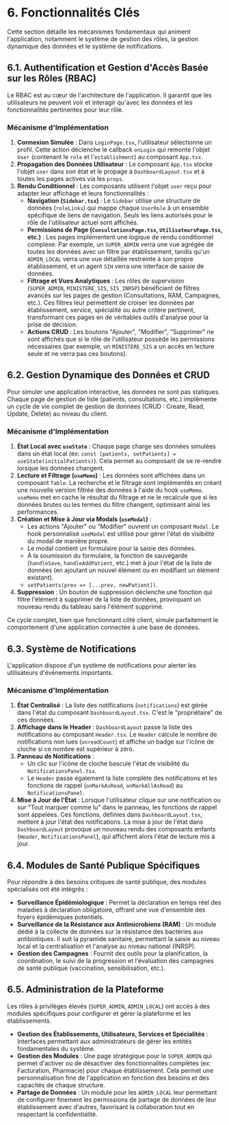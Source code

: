# 6. Fonctionnalités Clés

Cette section détaille les mécanismes fondamentaux qui animent l'application, notamment le système de gestion des rôles, la gestion dynamique des données et le système de notifications.

## 6.1. Authentification et Gestion d'Accès Basée sur les Rôles (RBAC)

Le RBAC est au cœur de l'architecture de l'application. Il garantit que les utilisateurs ne peuvent voir et interagir qu'avec les données et les fonctionnalités pertinentes pour leur rôle.

### Mécanisme d'Implémentation

1.  **Connexion Simulée** : Dans `LoginPage.tsx`, l'utilisateur sélectionne un profil. Cette action déclenche le callback `onLogin` qui remonte l'objet `User` (contenant le `role` et l'`establishment`) au composant `App.tsx`.
2.  **Propagation des Données Utilisateur** : Le composant `App.tsx` stocke l'objet `user` dans son état et le propage à `DashboardLayout.tsx` et à toutes les pages actives via les `props`.
3.  **Rendu Conditionnel** : Les composants utilisent l'objet `user` reçu pour adapter leur affichage et leurs fonctionnalités :
    -   **Navigation (`Sidebar.tsx`)** : Le `Sidebar` utilise une structure de données (`roleLinks`) qui mappe chaque `UserRole` à un ensemble spécifique de liens de navigation. Seuls les liens autorisés pour le rôle de l'utilisateur actuel sont affichés.
    -   **Permissions de Page (`ConsultationsPage.tsx`, `UtilisateursPage.tsx`, etc.)** : Les pages implémentent une logique de rendu conditionnel complexe. Par exemple, un `SUPER_ADMIN` verra une vue agrégée de toutes les données avec un filtre par établissement, tandis qu'un `ADMIN_LOCAL` verra une vue détaillée restreinte à son propre établissement, et un agent `SIH` verra une interface de saisie de données.
    -   **Filtrage et Vues Analytiques** : Les rôles de supervision (`SUPER_ADMIN`, `MINISTERE_SIS`, `SIS_INRSP`) bénéficient de filtres avancés sur les pages de gestion (Consultations, RAM, Campagnes, etc.). Ces filtres leur permettent de croiser les données par établissement, service, spécialité ou autre critère pertinent, transformant ces pages en de véritables outils d'analyse pour la prise de décision.
    -   **Actions CRUD** : Les boutons "Ajouter", "Modifier", "Supprimer" ne sont affichés que si le rôle de l'utilisateur possède les permissions nécessaires (par exemple, un `MINISTERE_SIS` a un accès en lecture seule et ne verra pas ces boutons).

## 6.2. Gestion Dynamique des Données et CRUD

Pour simuler une application interactive, les données ne sont pas statiques. Chaque page de gestion de liste (patients, consultations, etc.) implémente un cycle de vie complet de gestion de données (CRUD : Create, Read, Update, Delete) au niveau du client.

### Mécanisme d'Implémentation

1.  **État Local avec `useState`** : Chaque page charge ses données simulées dans un état local (ex: `const [patients, setPatients] = useState(initialPatients)`). Cela permet au composant de se re-rendre lorsque les données changent.
2.  **Lecture et Filtrage (`useMemo`)** : Les données sont affichées dans un composant `Table`. La recherche et le filtrage sont implémentés en créant une nouvelle version filtrée des données à l'aide du hook `useMemo`. `useMemo` met en cache le résultat du filtrage et ne le recalcule que si les données brutes ou les termes du filtre changent, optimisant ainsi les performances.
3.  **Création et Mise à Jour via Modals (`useModal`)** :
    -   Les actions "Ajouter" ou "Modifier" ouvrent un composant `Modal`. Le hook personnalisé `useModal` est utilisé pour gérer l'état de visibilité du modal de manière propre.
    -   Le modal contient un formulaire pour la saisie des données.
    -   À la soumission du formulaire, la fonction de sauvegarde (`handleSave`, `handleAddPatient`, etc.) met à jour l'état de la liste de données (en ajoutant un nouvel élément ou en modifiant un élément existant).
    -   `setPatients(prev => [...prev, newPatient])`.
4.  **Suppression** : Un bouton de suppression déclenche une fonction qui filtre l'élément à supprimer de la liste de données, provoquant un nouveau rendu du tableau sans l'élément supprimé.

Ce cycle complet, bien que fonctionnant côté client, simule parfaitement le comportement d'une application connectée à une base de données.

## 6.3. Système de Notifications

L'application dispose d'un système de notifications pour alerter les utilisateurs d'événements importants.

### Mécanisme d'Implémentation

1.  **État Centralisé** : La liste des notifications (`notifications`) est gérée dans l'état du composant `DashboardLayout.tsx`. C'est le "propriétaire" de ces données.
2.  **Affichage dans le Header** : `DashboardLayout` passe la liste des notifications au composant `Header.tsx`. Le `Header` calcule le nombre de notifications non lues (`unreadCount`) et affiche un badge sur l'icône de cloche si ce nombre est supérieur à zéro.
3.  **Panneau de Notifications** :
    -   Un clic sur l'icône de cloche bascule l'état de visibilité du `NotificationsPanel.tsx`.
    -   Le `Header` passe également la liste complète des notifications et les fonctions de rappel (`onMarkAsRead`, `onMarkAllAsRead`) au `NotificationsPanel`.
4.  **Mise à Jour de l'État** : Lorsque l'utilisateur clique sur une notification ou sur "Tout marquer comme lu" dans le panneau, les fonctions de rappel sont appelées. Ces fonctions, définies dans `DashboardLayout.tsx`, mettent à jour l'état des notifications. La mise à jour de l'état dans `DashboardLayout` provoque un nouveau rendu des composants enfants (`Header`, `NotificationsPanel`), qui affichent alors l'état de lecture mis à jour.

## 6.4. Modules de Santé Publique Spécifiques

Pour répondre à des besoins critiques de santé publique, des modules spécialisés ont été intégrés :

-   **Surveillance Épidémiologique** : Permet la déclaration en temps réel des maladies à déclaration obligatoire, offrant une vue d'ensemble des foyers épidémiques potentiels.
-   **Surveillance de la Résistance aux Antimicrobiens (RAM)** : Un module dédié à la collecte de données sur la résistance des bactéries aux antibiotiques. Il suit la pyramide sanitaire, permettant la saisie au niveau local et la centralisation et l'analyse au niveau national (INRSP).
-   **Gestion des Campagnes** : Fournit des outils pour la planification, la coordination, le suivi de la progression et l'évaluation des campagnes de santé publique (vaccination, sensibilisation, etc.).

## 6.5. Administration de la Plateforme

Les rôles à privilèges élevés (`SUPER_ADMIN`, `ADMIN_LOCAL`) ont accès à des modules spécifiques pour configurer et gérer la plateforme et les établissements.

-   **Gestion des Établissements, Utilisateurs, Services et Spécialités** : Interfaces permettant aux administrateurs de gérer les entités fondamentales du système.
-   **Gestion des Modules** : Une page stratégique pour le `SUPER_ADMIN` qui permet d'activer ou de désactiver des fonctionnalités complètes (ex: Facturation, Pharmacie) pour chaque établissement. Cela permet une personnalisation fine de l'application en fonction des besoins et des capacités de chaque structure.
-   **Partage de Données** : Un module pour les `ADMIN_LOCAL` leur permettant de configurer finement les permissions de partage de données de leur établissement avec d'autres, favorisant la collaboration tout en respectant la confidentialité.